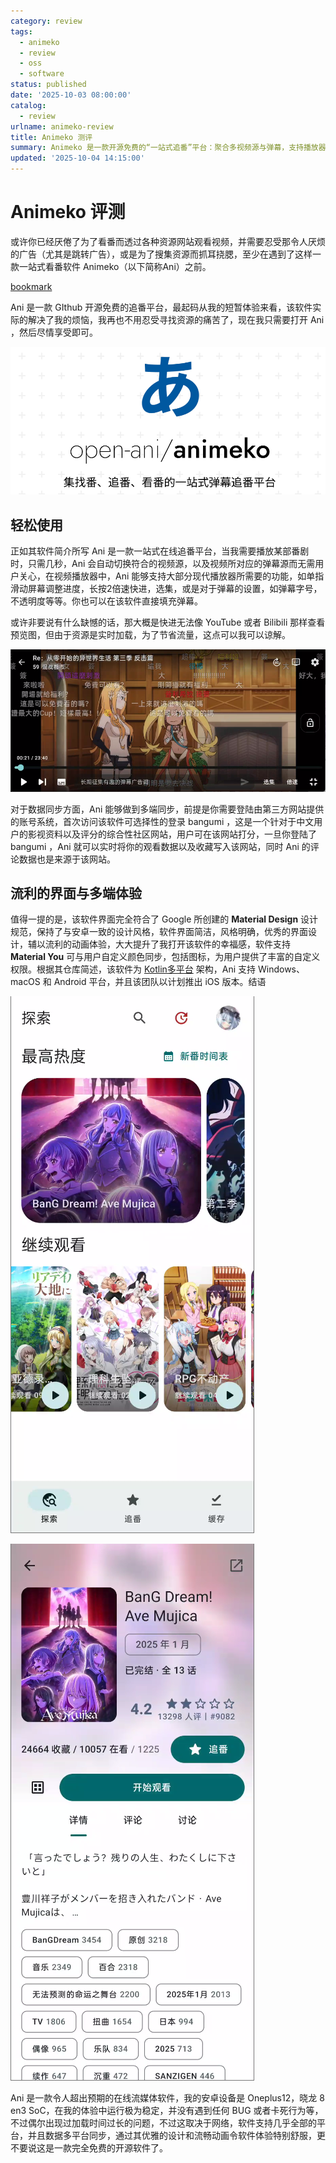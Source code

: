```yaml
---
category: review
tags:
  - animeko
  - review
  - oss
  - software
status: published
date: '2025-10-03 08:00:00'
catalog:
  - review
urlname: animeko-review
title: Animeko 测评
summary: Animeko 是一款开源免费的“一站式追番”平台：聚合多视频源与弹幕，支持播放器常用操作与弹幕设置；可通过 Bangumi 实现多端数据同步。界面遵循 Material Design／Material You，动效流畅，体验统一；基于 Kotlin 多平台，现支持 Windows、macOS、Android，团队计划推出 iOS。实际体验稳定顺滑，偶有加载稍慢，多与网络状况相关。
updated: '2025-10-04 14:15:00'
---
```


# Animeko 评测


或许你已经厌倦了为了看番而透过各种资源网站观看视频，并需要忍受那令人厌烦的广告（尤其是跳转广告），或是为了搜集资源而抓耳挠腮，至少在遇到了这样一款一站式看番软件 Animeko（以下简称Ani）之前。


[bookmark](https://github.com/open-ani/animeko/)


Ani 是一款 GIthub 开源免费的追番平台，最起码从我的短暂体验来看，该软件实际的解决了我的烦恼，我再也不用忍受寻找资源的痛苦了，现在我只需要打开 Ani ，然后尽情享受即可。


![image.png](assets/85d6e31587af34db749a2b1d21a0c084.png)


## 轻松使用


正如其软件简介所写 Ani 是一款一站式在线追番平台，当我需要播放某部番剧时，只需几秒，Ani 会自动切换符合的视频源，以及视频所对应的弹幕源而无需用户关心，在视频播放器中，Ani 能够支持大部分现代播放器所需要的功能，如单指滑动屏幕调整进度，长按2倍速快进，选集，或是对于弹幕的设置，如弹幕字号，不透明度等等。你也可以在该软件直接填充弹幕。


或许非要说有什么缺憾的话，那大概是快进无法像 YouTube 或者 Bilibili 那样查看预览图，但由于资源是实时加载，为了节省流量，这点可以我可以谅解。


![image.png](assets/2a5373f4402d414c0fea147b7518ec8e.png)


对于数据同步方面，Ani 能够做到多端同步，前提是你需要登陆由第三方网站提供的账号系统，首次访问该软件可选择性的登录 bangumi ，这是一个针对于中文用户的影视资料以及评分的综合性社区网站，用户可在该网站打分，一旦你登陆了 bangumi ，Ani 就可以实时将你的观看数据以及收藏写入该网站，同时 Ani 的评论数据也是来源于该网站。


## 流利的界面与多端体验


值得一提的是，该软件界面完全符合了 Google 所创建的 **Material Design** 设计规范，保持了与安卓一致的设计风格，软件界面简洁，风格明确，优秀的界面设计，辅以流利的动画体验，大大提升了我打开该软件的幸福感，软件支持 **Material You** 可与用户自定义颜色同步，包括图标，为用户提供了丰富的自定义权限。根据其仓库简述，该软件为 [Kotlin多平台](https://kotlinlang.org/docs/multiplatform.html) 架构，Ani 支持 Windows、macOS 和 Android 平台，并且该团队以计划推出 iOS 版本。结语


![image.png](assets/c74aca252a864708985704a283161e51.png)


![image.png](assets/51bd2c68a572656ccea9e07198cbb1ad.png)


Ani 是一款令人超出预期的在线流媒体软件，我的安卓设备是 Oneplus12，晓龙 8 en3 SoC，在我的体验中运行极为稳定，并没有遇到任何 BUG 或者卡死行为等，不过偶尔出现过加载时间过长的问题，不过这取决于网络，软件支持几乎全部的平台，并且数据多平台同步，通过其优雅的设计和流畅动画令软件体验特别舒服，更不要说这是一款完全免费的开源软件了。


